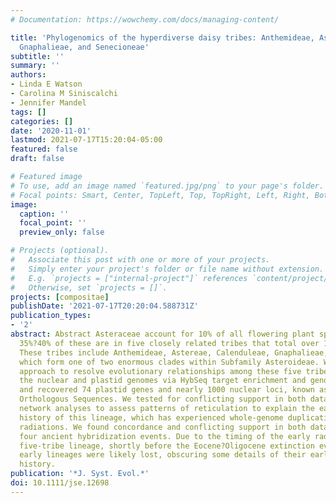 ```yaml
---
# Documentation: https://wowchemy.com/docs/managing-content/

title: 'Phylogenomics of the hyperdiverse daisy tribes: Anthemideae, Astereae, Calenduleae,
  Gnaphalieae, and Senecioneae'
subtitle: ''
summary: ''
authors:
- Linda E Watson
- Carolina M Siniscalchi
- Jennifer Mandel
tags: []
categories: []
date: '2020-11-01'
lastmod: 2021-07-17T15:20:04-05:00
featured: false
draft: false

# Featured image
# To use, add an image named `featured.jpg/png` to your page's folder.
# Focal points: Smart, Center, TopLeft, Top, TopRight, Left, Right, BottomLeft, Bottom, BottomRight.
image:
  caption: ''
  focal_point: ''
  preview_only: false

# Projects (optional).
#   Associate this post with one or more of your projects.
#   Simply enter your project's folder or file name without extension.
#   E.g. `projects = ["internal-project"]` references `content/project/deep-learning/index.md`.
#   Otherwise, set `projects = []`.
projects: [compositae]
publishDate: '2021-07-17T20:20:04.588731Z'
publication_types:
- '2'
abstract: Abstract Asteraceae account for 10% of all flowering plant species, and
  35%?40% of these are in five closely related tribes that total over 10?000 species.
  These tribes include Anthemideae, Astereae, Calenduleae, Gnaphalieae, and Senecioneae,
  which form one of two enormous clades within Subfamily Asteroideae. We took a phylogenomics
  approach to resolve evolutionary relationships among these five tribes. We sampled
  the nuclear and plastid genomes via HybSeq target enrichment and genome skimming,
  and recovered 74 plastid genes and nearly 1000 nuclear loci, known as Conserved
  Orthologous Sequences. We tested for conflicting support in both data sets and used
  network analyses to assess patterns of reticulation to explain the early evolutionary
  history of this lineage, which has experienced whole-genome duplications and rapid
  radiations. We found concordance and conflicting support in both data sets and documented
  four ancient hybridization events. Due to the timing of the early radiation of this
  five-tribe lineage, shortly before the Eocene?Oligocene extinction event (34?MYA),
  early lineages were likely lost, obscuring some details of their early evolutionary
  history.
publication: '*J. Syst. Evol.*'
doi: 10.1111/jse.12698
---
```

